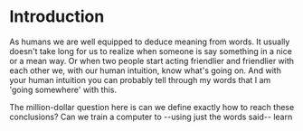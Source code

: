 # Introduction

As humans we are well equipped to deduce meaning from words. It usually doesn't take long for us to realize when someone is say something in a nice or a mean way. Or when two people start acting friendlier and friendlier with each other we, with our human intuition, know what's going on. And with your human intuition you can probably tell through my words that I am 'going somewhere' with this.

The million-dollar question here is can we define exactly how to reach these conclusions? Can we train a computer to --using just the words said-- learn 
